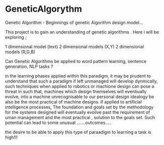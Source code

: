 # GeneticAlgorythm
Genetic Algorithm - Beginnings of genetic Algorithm design model...  

This project is to gain an understanding of genetic algorithms . Here i will be exploring ;

1 dimensional model (text)
2 dimensional models (X,Y)
2 dimensional models (R,G,B)

Can Genetic Algorithms be applied to word pattern learning, sentence generation, NLP tasks ?

in the learning phases applied within this paradigm, it may be prudent to understand that such a paradigm if left unmanaged will develop dynmically, 
such techniques when applied to robotics or machione design can pose a threat in such that, machines which design themselves will eventiually evolve,
into a machine unrecognisable to our personal design idealogy be also be the most practical of machine designs. if applied to artificial intelligence processes,
The foundation and goals set by the methodology for the systems designed will eventually evoilve past the requirement of uman management and the most practical , 
solution to the goals set. Such potential can lead to some unusual .......outcomes.....

the desire to be able to apply this type of paraadigm to learning a task is high!!!



